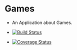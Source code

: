# Games

- An Application about Games.

- [![Build Status](https://travis-ci.com/Tijani201/Games.svg?token=4LQupjQR2xwByx6zUpW5&branch=master)](https://travis-ci.com/Tijani201/Games)
- [![Coverage Status](https://coveralls.io/repos/github/Tijani201/Games/badge.svg?branch=master)](https://coveralls.io/github/Tijani201/Games?branch=master)

